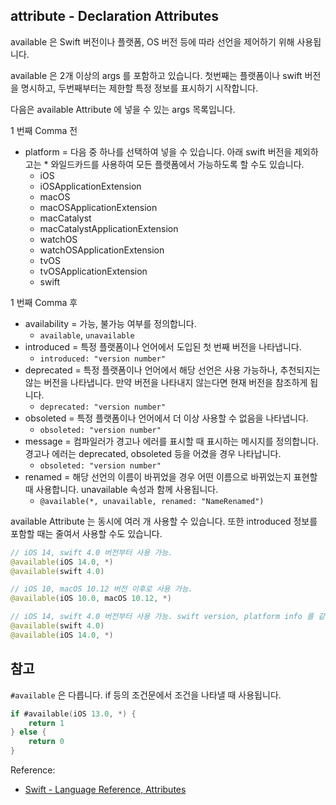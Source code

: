 ## attribute - Declaration Attributes

available 은 Swift 버전이나 플랫폼, OS 버전 등에 따라 선언을 제어하기 위해 사용됩니다.

available 은 2개 이상의 args 를 포함하고 있습니다. 첫번째는 플랫폼이나 swift 버전을 명시하고, 두번째부터는 제한할 특정 정보를 표시하기 시작합니다. 

다음은 available Attribute 에 넣을 수 있는 args 목록입니다.

1 번째 Comma 전

* platform = 다음 중 하나를 선택하여 넣을 수 있습니다. 아래 swift 버전을 제외하고는 * 와일드카드를 사용하여 모든 플랫폼에서 가능하도록 할 수도 있습니다.
    * iOS
    * iOSApplicationExtension
    * macOS
    * macOSApplicationExtension
    * macCatalyst
    * macCatalystApplicationExtension
    * watchOS
    * watchOSApplicationExtension
    * tvOS
    * tvOSApplicationExtension
    * swift

1 번째 Comma 후

* availability = 가능, 불가능 여부를 정의합니다.
  * `available`, `unavailable`
* introduced = 특정 플랫폼이나 언어에서 도입된 첫 번째 버전을 나타냅니다.
  * `introduced: "version number"`
* deprecated = 특정 플랫폼이나 언어에서 해당 선언은 사용 가능하나, 추천되지는 않는 버전을 나타냅니다. 만약 버전을 나타내지 않는다면 현재 버전을 참조하게 됩니다.
  * `deprecated: "version number"`
* obsoleted = 특정 플랫폼이나 언어에서 더 이상 사용할 수 없음을 나타냅니다.
  * `obsoleted: "version number"`
* message = 컴파일러가 경고나 에러를 표시할 때 표시하는 메시지를 정의합니다. 경고나 에러는 deprecated, obsoleted 등을 어겼을 경우 나타납니다.
  * `obsoleted: "version number"`
* renamed = 해당 선언의 이름이 바뀌었을 경우 어떤 이름으로 바뀌었는지 표현할 때 사용합니다. unavailable 속성과 함께 사용됩니다.
  * `@available(*, unavailable, renamed: "NameRenamed")`

available Attribute 는 동시에 여러 개 사용할 수 있습니다. 또한 introduced 정보를 포함할 때는 줄여서 사용할 수도 있습니다.

```swift
// iOS 14, swift 4.0 버전부터 사용 가능.
@available(iOS 14.0, *)
@available(swift 4.0)
```

```swift
// iOS 10, macOS 10.12 버전 이후로 사용 가능.
@available(iOS 10.0, macOS 10.12, *)
```

```swift
// iOS 14, swift 4.0 버전부터 사용 가능. swift version, platform info 를 같이 사용할 때는 한 줄로 사용할 수 없습니다.
@available(swift 4.0)
@available(iOS 14.0, *)
```

## 참고

`#available` 은 다릅니다. if 등의 조건문에서 조건을 나타낼 때 사용됩니다.

```swift
if #available(iOS 13.0, *) {
    return 1
} else {
    return 0
}
```

Reference:
* [Swift - Language Reference, Attributes](https://docs.swift.org/swift-book/ReferenceManual/Attributes.html)